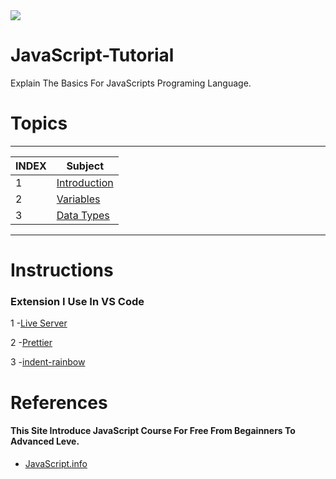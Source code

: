 <image style="align-items:center;" src="https://github.com/Islam-Turky/JavaScript-Tutorial/blob/fd7f28803b1dcaf7ae1b1ad401c12b5b3a2ba1e2/Images/JS.png" />

# JavaScript-Tutorial
Explain The Basics For JavaScripts Programing Language.
# Topics
<!-- Making Table Content -->
----------------------------------------------------------------------------------------------------
|INDEX |                                   Subject                                                  |
|------|---------------------------------------------------------------------------------------------
|  1   |   [Introduction](https://github.com/Islam-Turky/JavaScript-Tutorial/tree/master/Intro)     |  
|  2   |   [Variables](https://github.com/Islam-Turky/JavaScript-Tutorial/tree/master/variables)    |
|  3   |  [Data Types](https://github.com/Islam-Turky/JavaScript-Tutorial/tree/Basics/Data%20Types) |
----------------------------------------------------------------------------------------------------  
<!-- End Table -->


# Instructions
<h3>Extension I Use In VS Code</h3>

1 -[Live Server](https://marketplace.visualstudio.com/items?itemName=ritwickdey.LiveServer)
<br>

2 -[Prettier](https://marketplace.visualstudio.com/items?itemName=esbenp.prettier-vscode)
<br>

3 -[indent-rainbow](https://marketplace.visualstudio.com/items?itemName=oderwat.indent-rainbow)

# References
<h4>This Site Introduce JavaScript Course For Free From Begainners To Advanced Leve.</h4>

- [JavaScript.info](https://javascript.info/)
